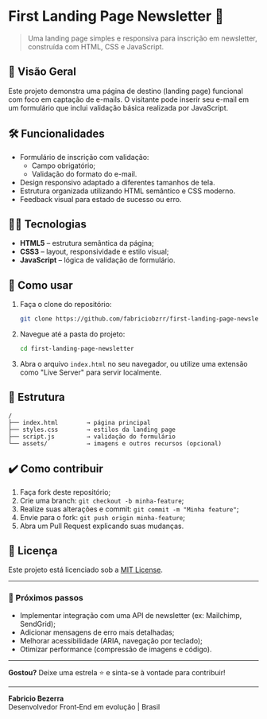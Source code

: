 
# First Landing Page Newsletter 📧

> Uma landing page simples e responsiva para inscrição em newsletter, construída com HTML, CSS e JavaScript.

## 🧩 Visão Geral

Este projeto demonstra uma página de destino (landing page) funcional com foco em captação de e-mails. O visitante pode inserir seu e-mail em um formulário que inclui validação básica realizada por JavaScript.

## 🛠️ Funcionalidades

- Formulário de inscrição com validação:
  - Campo obrigatório;
  - Validação do formato do e-mail.
- Design responsivo adaptado a diferentes tamanhos de tela.
- Estrutura organizada utilizando HTML semântico e CSS moderno.
- Feedback visual para estado de sucesso ou erro.

## 🧑‍💻 Tecnologias

- **HTML5** – estrutura semântica da página;
- **CSS3** – layout, responsividade e estilo visual;
- **JavaScript** – lógica de validação de formulário.

## 🧰 Como usar

1. Faça o clone do repositório:
   ```bash
   git clone https://github.com/fabriciobzrr/first-landing-page-newsletter.git
   ```
2. Navegue até a pasta do projeto:
   ```bash
   cd first-landing-page-newsletter
   ```
3. Abra o arquivo `index.html` no seu navegador, ou utilize uma extensão como "Live Server" para servir localmente.

## 📝 Estrutura

```text
/
├── index.html        → página principal
├── styles.css        → estilos da landing page
├── script.js         → validação do formulário
└── assets/           → imagens e outros recursos (opcional)
```

## ✔️ Como contribuir

1. Faça fork deste repositório;
2. Crie uma branch: `git checkout -b minha-feature`;
3. Realize suas alterações e commit: `git commit -m "Minha feature"`;
4. Envie para o fork: `git push origin minha-feature`;
5. Abra um Pull Request explicando suas mudanças.

## 📜 Licença

Este projeto está licenciado sob a [MIT License](LICENSE).

---

### 🚀 Próximos passos

- Implementar integração com uma API de newsletter (ex: Mailchimp, SendGrid);
- Adicionar mensagens de erro mais detalhadas;
- Melhorar acessibilidade (ARIA, navegação por teclado);
- Otimizar performance (compressão de imagens e código).

---

**Gostou?** Deixe uma estrela ⭐ e sinta-se à vontade para contribuir!

---

**Fabricio Bezerra**  
Desenvolvedor Front‑End em evolução | Brasil
